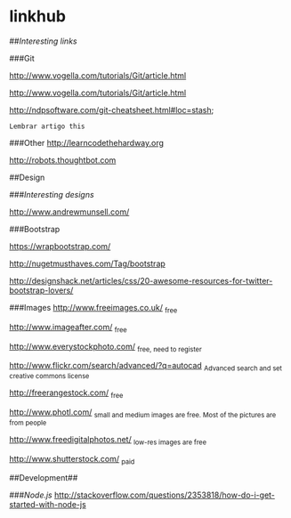 linkhub
=======

##*Interesting links*

###Git

http://www.vogella.com/tutorials/Git/article.html

http://www.vogella.com/tutorials/Git/article.html

http://ndpsoftware.com/git-cheatsheet.html#loc=stash;

    Lembrar artigo this

###Other
http://learncodethehardway.org

http://robots.thoughtbot.com


##Design

###*Interesting designs*

http://www.andrewmunsell.com/

###Bootstrap

https://wrapbootstrap.com/

http://nugetmusthaves.com/Tag/bootstrap

http://designshack.net/articles/css/20-awesome-resources-for-twitter-bootstrap-lovers/

###Images
http://www.freeimages.co.uk/ <sub>free</sub>

http://www.imageafter.com/ <sub>free</sub>

http://www.everystockphoto.com/ <sub>free, need to register</sub>

http://www.flickr.com/search/advanced/?q=autocad <sub>Advanced search and set creative commons license</sub>

http://freerangestock.com/ <sub>free</sub>

http://www.photl.com/ <sub>small and medium images are free. Most of the pictures are from people</sub>

http://www.freedigitalphotos.net/ <sub>low-res images are free</sub>

http://www.shutterstock.com/ <sub>paid</sub>


##Development##

###*Node.js*
http://stackoverflow.com/questions/2353818/how-do-i-get-started-with-node-js

